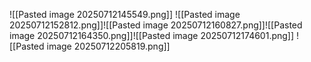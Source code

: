![[Pasted image 20250712145549.png]]
![[Pasted image 20250712152812.png]]![[Pasted image 20250712160827.png]]![[Pasted image 20250712164350.png]]![[Pasted image 20250712174601.png]]
![[Pasted image 20250712205819.png]]
